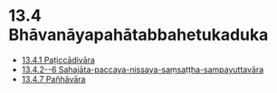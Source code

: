 # 13.4 Bhāvanāyapahātabbahetukaduka

* [13.4.1 Paṭiccādivāra](13.4/13.4.1.md)
* [13.4.2--6 Sahajāta-paccaya-nissaya-saṃsaṭṭha-sampayuttavāra](13.4/13.4.2--6.md)
* [13.4.7 Pañhāvāra](13.4/13.4.7.md)

